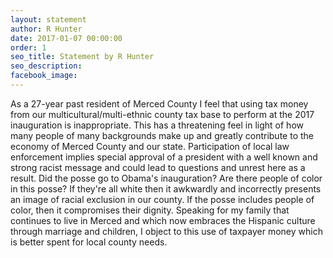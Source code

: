 ```yaml
---
layout: statement
author: R Hunter
date: 2017-01-07 00:00:00
order: 1
seo_title: Statement by R Hunter
seo_description:
facebook_image:
---
```



As a 27-year past resident of Merced County I feel that using tax money from our multicultural/multi-ethnic county tax base to perform at the 2017 inauguration is inappropriate. This has a threatening feel in light of how many people of many backgrounds make up and greatly contribute to the economy of Merced County and our state. Participation of local law enforcement implies special approval of a president with a well known and strong racist message and could lead to questions and unrest here as a result. Did the posse go to Obama's inauguration? Are there people of color in this posse? If they're all white then it awkwardly and incorrectly presents an image of racial exclusion in our county. If the posse includes people of color, then it compromises their dignity. Speaking for my family that continues to live in Merced and which now embraces the Hispanic culture through marriage and children, I object to this use of taxpayer money which is better spent for local county needs.